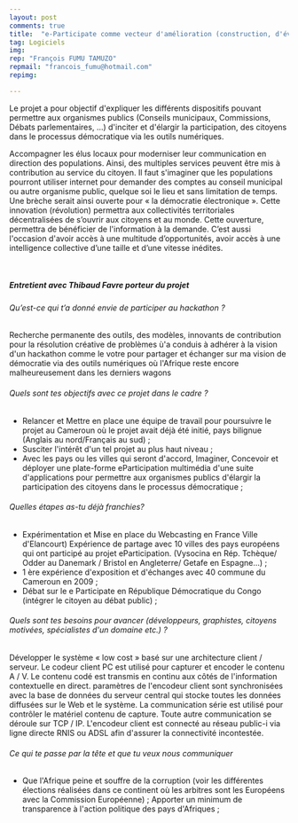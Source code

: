 ```yaml
---
layout: post
comments: true
title:  "e-Participate comme vecteur d'amélioration (construction, d'évolution) de la Démocratie en Afrique."
tag: Logiciels
img: 
rep: "François FUMU TAMUZO"
repmail: "francois_fumu@hotmail.com"
repimg:

---
```


Le projet a pour objectif d'expliquer les différents dispositifs pouvant  permettre aux organismes publics  (Conseils municipaux, Commissions, Débats parlementaires, …) d'inciter et d'élargir la participation,  des citoyens dans le processus démocratique via les outils numériques.


Accompagner les élus locaux pour moderniser leur communication en direction des populations. Ainsi, des  multiples services peuvent être mis à contribution au service du citoyen. Il faut s'imaginer que les populations pourront utiliser internet pour demander des comptes au conseil municipal ou autre organisme public, quelque soi le lieu et sans limitation de temps. Une brèche serait ainsi ouverte pour « la démocratie électronique ». Cette innovation (révolution) permettra aux collectivités territoriales décentralisées de s’ouvrir aux citoyens et au monde. Cette ouverture, permettra de bénéficier de l'information à la demande. C’est aussi l'occasion d'avoir accès à une multitude d’opportunités, avoir accès à une intelligence collective d’une taille et d’une vitesse inédites. 


<br>

##### Entretient avec Thibaud Favre porteur du projet


###### Qu’est-ce qui t’a donné envie de participer au hackathon ? 
Recherche permanente des outils, des modèles, innovants de contribution pour la résolution créative de problèmes ù'a conduis à adhérer à la vision d'un hackathon comme le votre pour partager et échanger sur ma vision de démocratie via des outils numériques où l'Afrique reste encore malheureusement dans les derniers wagons

###### Quels sont tes objectifs avec ce projet dans le cadre ?

- Relancer et  Mettre en place une équipe de travail pour poursuivre le projet au Cameroun où le projet avait déjà été initié, pays bilignue (Anglais au nord/Français au sud) ;
- Susciter l'intérêt d'un tel projet au plus haut niveau ;
- Avec les pays ou les villes qui seront d'accord, Imaginer, Concevoir et  déployer une plate-forme eParticipation multimédia d'une suite d'applications pour permettre aux organismes publics d'élargir la participation des citoyens dans le processus démocratique ;


###### Quelles étapes as-tu déjà franchies? 

- Expérimentation et Mise en place du Webcasting en France Ville d'Elancourt)
Expérience de partage avec 10 villes des pays européens qui ont participé au projet eParticipation.
(Vysocina en Rép. Tchèque/ Odder au Danemark / Bristol en Angleterre/ Getafe en Espagne...) ;
- 1 ère expérience d'exposition et d'échanges avec 40 commune du Cameroun en 2009 ;    
- Débat sur le e Participate en République Démocratique du Congo (intégrer le citoyen au débat public) ;


###### Quels sont tes besoins pour avancer (développeurs, graphistes, citoyens motivées, spécialistes d'un domaine etc.) ? 

Développer le système « low cost »  basé sur une architecture client / serveur. Le codeur client PC est utilisé pour capturer et encoder le contenu A / V. Le contenu codé est transmis en continu aux côtés de l'information contextuelle en direct. paramètres de l'encodeur client sont synchronisées avec la base de données du serveur central qui stocke toutes les données diffusées sur le Web et le système. La communication série est utilisé pour contrôler le matériel contenu de capture. Toute autre communication se déroule sur TCP / IP. L'encodeur client est connecté au réseau public-i via ligne directe RNIS ou ADSL afin d'assurer la connectivité incontestée. 

###### Ce qui te passe par la tête et que tu veux nous communiquer 

- Que l'Afrique peine et souffre de la corruption (voir les différentes élections réalisées dans ce continent où les arbitres sont les Européens avec la Commission Européenne) ;
Apporter un minimum de transparence à l'action politique des pays d'Afriques ;
